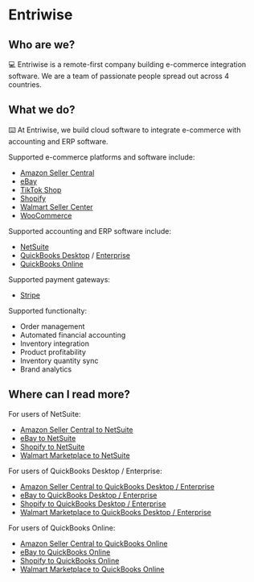 # Entriwise

## Who are we?

💻 Entriwise is a remote-first company building e-commerce integration software.  We are a team of passionate people spread out across 4 countries.

## What we do?

⌨️ At Entriwise, we build cloud software to integrate e-commerce with accounting and ERP software.

Supported e-commerce platforms and software include:
* [Amazon Seller Central](https://sellercentral.amazon.com/)
* [eBay](https://www.ebay.com/)
* [TikTok Shop](https://shop.tiktok.com/)
* [Shopify](https://www.shopify.com/)
* [Walmart Seller Center](https://seller.walmart.com)
* [WooCommerce](https://woocommerce.com/)

Supported accounting and ERP software include:
* [NetSuite](https://www.netsuite.com)
* [QuickBooks Desktop](https://quickbooks.intuit.com/desktop/) / [Enterprise](https://quickbooks.intuit.com/desktop/enterprise/)
* [QuickBooks Online](https://quickbooks.intuit.com/online/)

Supported payment gateways:
* [Stripe](https://stripe.com)

Supported functionalty:
* Order management
* Automated financial accounting
* Inventory integration
* Product profitability
* Inventory quantity sync
* Brand analytics

## Where can I read more?

For users of NetSuite:
* [Amazon Seller Central to NetSuite](https://www.entriwise.com/amazon-seller-central-netsuite.html)
* [eBay to NetSuite](https://www.entriwise.com/ebay-netsuite.html)
* [Shopify to NetSuite](https://www.entriwise.com/shopify-netsuite.html)
* [Walmart Marketplace to NetSuite](https://www.entriwise.com/walmart-netsuite.html)

For users of QuickBooks Desktop / Enterprise:
* [Amazon Seller Central to QuickBooks Desktop / Enterprise](https://www.entriwise.com/amazon-seller-central-quickbooks-desktop-enterprise.html)
* [eBay to QuickBooks Desktop / Enterprise](https://www.entriwise.com/ebay-quickbooks-desktop-enterprise.html)
* [Shopify to QuickBooks Desktop / Enterprise](https://www.entriwise.com/shopify-quickbooks-desktop-enterprise.html)
* [Walmart Marketplace to QuickBooks Desktop / Enterprise](https://www.entriwise.com/walmart-quickbooks-desktop-enterprise.html)

For users of QuickBooks Online:
* [Amazon Seller Central to QuickBooks Online](https://www.entriwise.com/amazon-seller-central-quickbooks-online.html)
* [eBay to QuickBooks Online](https://www.entriwise.com/ebay-quickbooks-online.html)
* [Shopify to QuickBooks Online](https://www.entriwise.com/shopify-quickbooks-online.html)
* [Walmart Marketplace to QuickBooks Online](https://www.entriwise.com/walmart-quickbooks-online.html)
